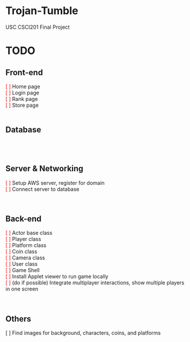 # Trojan-Tumble
USC CSCI201 Final Project

**TODO**
========

## **Front-end**<br>
<span style="color:red">[ ]</span> Home page<br>
<span style="color:red">[ ]</span> Login page<br>
<span style="color:red">[ ]</span> Rank page<br>
<span style="color:red">[ ]</span> Store page<br>
<br>

## **Database**<br>
<br>
<br>

## **Server & Networking**<br>
<span style="color:red">[ ]</span> Setup AWS server, register for domain<br>
<span style="color:red">[ ]</span> Connect server to database<br>

<br>

## **Back-end**<br>
<span style="color:red">[ ]</span> Actor base class<br>
<span style="color:red">[ ]</span> Player class<br>
<span style="color:red">[ ]</span> Platform class<br>
<span style="color:red">[ ]</span> Coin class<br>
<span style="color:red">[ ]</span> Camera class<br>
<span style="color:red">[ ]</span> User class<br>
<span style="color:red">[ ]</span> Game Shell<br>
<span style="color:red">[ ]</span> Install Applet viewer to run game locally<br>
<span style="color:red">[ ]</span> (do if possible) Integrate multiplayer interactions, show multiple players in one screen<br>

<br>

## **Others**<br> 
[ ] Find images for background, characters, coins, and platforms<br>